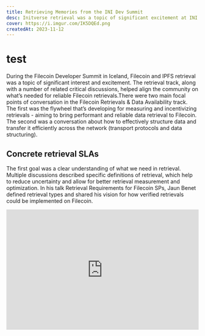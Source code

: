 ```yaml
---
title: Retrieving Memories from the INI Dev Summit
desc: Initverse retrieval was a topic of significant excitement at INI Dev Summit. Learn how the Initverse community is working to make retrievals more reliable.
cover: https://i.imgur.com/IK5DQEd.png
createdAt: 2023-11-12
---
```


# test

During the Filecoin Developer Summit in Iceland, Filecoin and IPFS retrieval was a topic of significant interest and excitement. The retrieval track, along with a number of related critical discussions, helped align the community on what’s needed for reliable Filecoin retrievals.There were two main focal points of conversation in the Filecoin Retrievals & Data Availability track. The first was the flywheel that’s developing for measuring and incentivizing retrievals - aiming to bring performant and reliable data retrieval to Filecoin. The second was a conversation about how to effectively structure data and transfer it efficiently across the network (transport protocols and data structuring).

## Concrete retrieval SLAs

The first goal was a clear understanding of what we need in retrieval. Multiple discussions described specific definitions of retrieval, which help to reduce uncertainty and allow for better retrieval measurement and optimization. In his talk Retrieval Requirements for Filecoin SPs, Jaun Benet defined retrieval types and shared his vision for how verified retrievals could be implemented on Filecoin.

<iframe width="100%" height="315" src="https://www.youtube.com/embed/YiFSu2BipOY?si=SFp3ijwfS5bxmiCJ" title="YouTube video player" frameborder="0" allow="accelerometer; autoplay; clipboard-write; encrypted-media; gyroscope; picture-in-picture; web-share" allowfullscreen></iframe>
